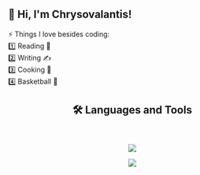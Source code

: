 <!-- Level 1: Simple bio and stats -->

<h2> 👋 Hi, I'm Chrysovalantis! </h2>

⚡ Things I love besides coding:<br>
1️⃣ Reading 📖 <br>
2️⃣ Writing ✍<br>
3️⃣ Cooking 🍳<br>
4️⃣ Basketball 🏀 

<h2 align="center">🛠 Languages and Tools </h2>
<br/>
<p align="center">
  <a href="https://skillicons.dev">
    <img src="https://skillicons.dev/icons?i=git,py,html,css,r,linkedin,instagram,gmail,bootstrap" />
  </a>
</p>
<p align="center">
  <a href="https://skillicons.dev">
    <img src="https://skillicons.dev/icons?i=github,postgres,mysql,vscode,java,visualstudio,idea,cs,apple" />
  </a>
</p>


